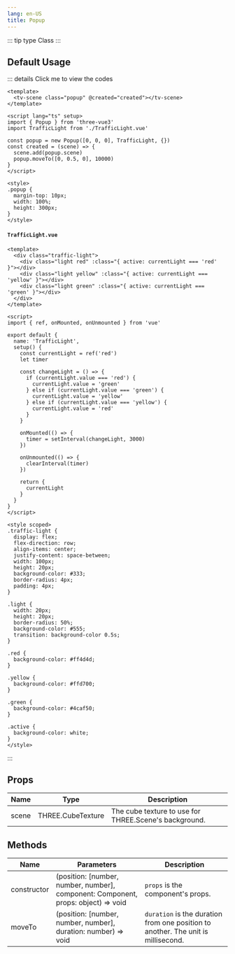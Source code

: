 ```yaml
---
lang: en-US
title: Popup
---
```


::: tip type
Class
:::

## Default Usage

<Popup />

::: details Click me to view the codes

```vue
<template>
  <tv-scene class="popup" @created="created"></tv-scene>
</template>

<script lang="ts" setup>
import { Popup } from 'three-vue3'
import TrafficLight from './TrafficLight.vue'

const popup = new Popup([0, 0, 0], TrafficLight, {})
const created = (scene) => {
  scene.add(popup.scene)
  popup.moveTo([0, 0.5, 0], 10000)
}
</script>

<style>
.popup {
  margin-top: 10px;
  width: 100%;
  height: 300px;
}
</style>
```

#### `TrafficLight.vue`

```vue
<template>
  <div class="traffic-light">
    <div class="light red" :class="{ active: currentLight === 'red' }"></div>
    <div class="light yellow" :class="{ active: currentLight === 'yellow' }"></div>
    <div class="light green" :class="{ active: currentLight === 'green' }"></div>
  </div>
</template>

<script>
import { ref, onMounted, onUnmounted } from 'vue'

export default {
  name: 'TrafficLight',
  setup() {
    const currentLight = ref('red')
    let timer

    const changeLight = () => {
      if (currentLight.value === 'red') {
        currentLight.value = 'green'
      } else if (currentLight.value === 'green') {
        currentLight.value = 'yellow'
      } else if (currentLight.value === 'yellow') {
        currentLight.value = 'red'
      }
    }

    onMounted(() => {
      timer = setInterval(changeLight, 3000)
    })

    onUnmounted(() => {
      clearInterval(timer)
    })

    return {
      currentLight
    }
  }
}
</script>

<style scoped>
.traffic-light {
  display: flex;
  flex-direction: row;
  align-items: center;
  justify-content: space-between;
  width: 100px;
  height: 20px;
  background-color: #333;
  border-radius: 4px;
  padding: 4px;
}

.light {
  width: 20px;
  height: 20px;
  border-radius: 50%;
  background-color: #555;
  transition: background-color 0.5s;
}

.red {
  background-color: #ff4d4d;
}

.yellow {
  background-color: #ffd700;
}

.green {
  background-color: #4caf50;
}

.active {
  background-color: white;
}
</style>
```

:::

## Props

| Name  | Type              | Description                                           |
| ----- | ----------------- | ----------------------------------------------------- |
| scene | THREE.CubeTexture | The cube texture to use for THREE.Scene's background. |

## Methods

| Name        | Parameters                                                                        | Description                                                                       |
| ----------- | --------------------------------------------------------------------------------- | --------------------------------------------------------------------------------- |
| constructor | (position: [number, number, number], component: Component, props: object) => void | `props` is the component's props.                                                 |
| moveTo      | (position: [number, number, number], duration: number) => void                    | `duration` is the duration from one position to another. The unit is millisecond. |
